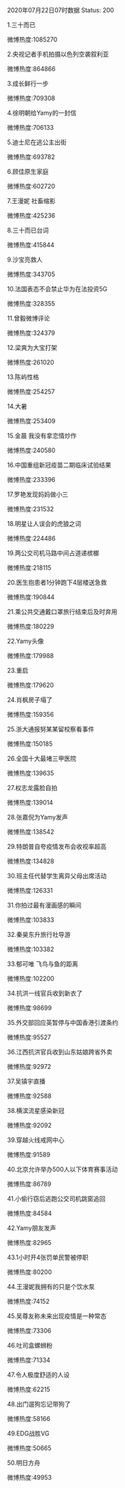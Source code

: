 2020年07月22日07时数据
Status: 200

1.三十而已

微博热度:1085270

2.央视记者手机拍摄以色列空袭叙利亚

微博热度:864866

3.成长鲜行一步

微博热度:709308

4.徐明朝给Yamy的一封信

微博热度:706133

5.迪士尼在逃公主出街

微博热度:693782

6.顾佳原生家庭

微博热度:602720

7.王漫妮 社畜缩影

微博热度:425236

8.三十而已台词

微博热度:415844

9.沙宝亮救人

微博热度:343705

10.法国表态不会禁止华为在法投资5G

微博热度:328355

11.曾毅微博评论

微博热度:324379

12.梁爽为大宝打架

微博热度:261020

13.陈屿性格

微博热度:254257

14.大暑

微博热度:253409

15.金晨 我没有拿恋情炒作

微博热度:240580

16.中国重组新冠疫苗二期临床试验结果

微博热度:233396

17.罗艳发现妈妈做小三

微博热度:231532

18.明星让人误会的虎狼之词

微博热度:224486

19.两公交司机马路中间占道递槟榔

微博热度:218115

20.医生抱患者1分钟跑下4层楼送急救

微博热度:190844

21.乘公共交通戴口罩旅行结束后及时弃用

微博热度:180229

22.Yamy头像

微博热度:179988

23.重启

微博热度:179620

24.肖枫房子塌了

微博热度:159356

25.浙大通报努某某留校察看事件

微博热度:150185

26.全国十大最堵三甲医院

微博热度:139635

27.权志龙露脸自拍

微博热度:139014

28.张嘉倪为Yamy发声

微博热度:138542

29.特朗普自夸疫情发布会收视率超高

微博热度:134828

30.班主任代替学生离异父母出席活动

微博热度:126331

31.你拍过最有漫画感的瞬间

微博热度:103833

32.秦昊东升旅行社导游

微博热度:103382

33.郁可唯 飞鸟与鱼的距离

微博热度:102200

34.抗洪一线官兵收到新衣了

微博热度:98699

35.外交部回应英暂停与中国香港引渡条约

微博热度:95527

36.江西抗洪官兵收到山东姑娘跨省外卖

微博热度:92972

37.吴镇宇直播

微博热度:92588

38.横滨流星感染新冠

微博热度:92092

39.穿越火线戒网中心

微博热度:91589

40.北京允许举办500人以下体育赛事活动

微博热度:86789

41.小偷行窃后逃跑公交司机跳窗追回

微博热度:84584

42.Yamy朋友发声

微博热度:82965

43.1小时开4张罚单民警被停职

微博热度:80200

44.王漫妮我拥有的只是个饮水泵

微博热度:74152

45.吴尊友称未来出现疫情是一种常态

微博热度:73306

46.吐司盒螺蛳粉

微博热度:71334

47.令人极度舒适的人设

微博热度:62215

48.出门遛狗忘记带狗了

微博热度:58166

49.EDG战胜VG

微博热度:50665

50.明日方舟

微博热度:49953


